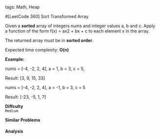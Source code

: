 tags: Math, Heap

#[LeetCode 360] Sort Transformed Array

Given a **sorted** array of integers nums and integer values a, b and c. 
Apply a function of the form f(x) = ax2 + bx + c to each element x in the array.

The returned array must be in **sorted order**.

Expected time complexity: **O(n)**

**Example:**

nums = [-4, -2, 2, 4], a = 1, b = 3, c = 5,

Result: [3, 9, 15, 33]

nums = [-4, -2, 2, 4], a = -1, b = 3, c = 5

Result: [-23, -5, 1, 7]


**Diffculty**  
`Medium`

**Similar Problems**  


#### Analysis


